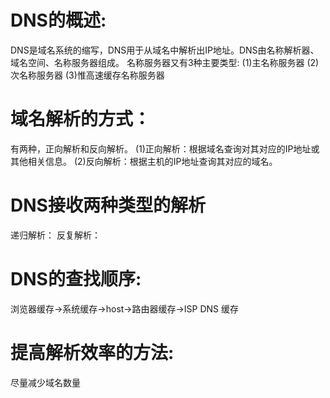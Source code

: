 # DNS的概述:
  DNS是域名系统的缩写，DNS用于从域名中解析出IP地址。DNS由名称解析器、域名空间、名称服务器组成。
  名称服务器又有3种主要类型:
    (1)主名称服务器
    (2)次名称服务器
    (3)惟高速缓存名称服务器

# 域名解析的方式：
 有两种，正向解析和反向解析。
 (1)正向解析：根据域名查询对其对应的IP地址或其他相关信息。
 (2)反向解析：根据主机的IP地址查询其对应的域名。

# DNS接收两种类型的解析
 递归解析：
 反复解析：

# DNS的查找顺序:
  浏览器缓存→系统缓存→host→路由器缓存→ISP DNS 缓存

# 提高解析效率的方法:
  尽量减少域名数量

